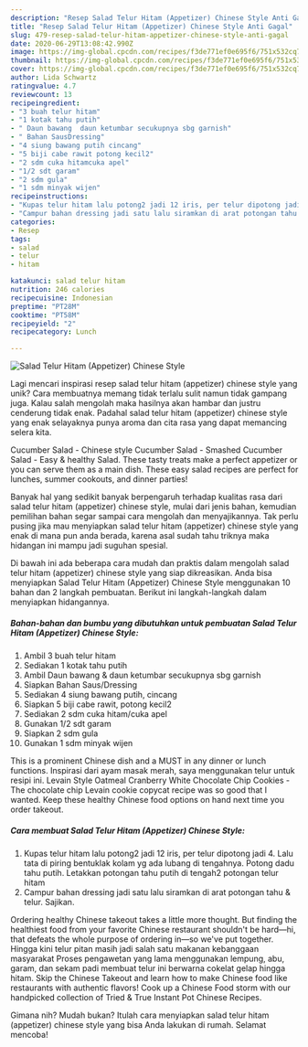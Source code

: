 ```yaml
---
description: "Resep Salad Telur Hitam (Appetizer) Chinese Style Anti Gagal"
title: "Resep Salad Telur Hitam (Appetizer) Chinese Style Anti Gagal"
slug: 479-resep-salad-telur-hitam-appetizer-chinese-style-anti-gagal
date: 2020-06-29T13:08:42.990Z
image: https://img-global.cpcdn.com/recipes/f3de771ef0e695f6/751x532cq70/salad-telur-hitam-appetizer-chinese-style-foto-resep-utama.jpg
thumbnail: https://img-global.cpcdn.com/recipes/f3de771ef0e695f6/751x532cq70/salad-telur-hitam-appetizer-chinese-style-foto-resep-utama.jpg
cover: https://img-global.cpcdn.com/recipes/f3de771ef0e695f6/751x532cq70/salad-telur-hitam-appetizer-chinese-style-foto-resep-utama.jpg
author: Lida Schwartz
ratingvalue: 4.7
reviewcount: 13
recipeingredient:
- "3 buah telur hitam"
- "1 kotak tahu putih"
- " Daun bawang  daun ketumbar secukupnya sbg garnish"
- " Bahan SausDressing"
- "4 siung bawang putih cincang"
- "5 biji cabe rawit potong kecil2"
- "2 sdm cuka hitamcuka apel"
- "1/2 sdt garam"
- "2 sdm gula"
- "1 sdm minyak wijen"
recipeinstructions:
- "Kupas telur hitam lalu potong2 jadi 12 iris, per telur dipotong jadi 4. Lalu tata di piring bentuklak kolam yg ada lubang di tengahnya. Potong dadu tahu putih. Letakkan potongan tahu putih di tengah2 potongan telur hitam"
- "Campur bahan dressing jadi satu lalu siramkan di arat potongan tahu &amp; telur. Sajikan."
categories:
- Resep
tags:
- salad
- telur
- hitam

katakunci: salad telur hitam 
nutrition: 246 calories
recipecuisine: Indonesian
preptime: "PT28M"
cooktime: "PT58M"
recipeyield: "2"
recipecategory: Lunch

---
```



![Salad Telur Hitam (Appetizer) Chinese Style](https://img-global.cpcdn.com/recipes/f3de771ef0e695f6/751x532cq70/salad-telur-hitam-appetizer-chinese-style-foto-resep-utama.jpg)

Lagi mencari inspirasi resep salad telur hitam (appetizer) chinese style yang unik? Cara membuatnya memang tidak terlalu sulit namun tidak gampang juga. Kalau salah mengolah maka hasilnya akan hambar dan justru cenderung tidak enak. Padahal salad telur hitam (appetizer) chinese style yang enak selayaknya punya aroma dan cita rasa yang dapat memancing selera kita.

Cucumber Salad - Chinese style Cucumber Salad - Smashed Cucumber Salad - Easy &amp; healthy Salad. These tasty treats make a perfect appetizer or you can serve them as a main dish. These easy salad recipes are perfect for lunches, summer cookouts, and dinner parties!

Banyak hal yang sedikit banyak berpengaruh terhadap kualitas rasa dari salad telur hitam (appetizer) chinese style, mulai dari jenis bahan, kemudian pemilihan bahan segar sampai cara mengolah dan menyajikannya. Tak perlu pusing jika mau menyiapkan salad telur hitam (appetizer) chinese style yang enak di mana pun anda berada, karena asal sudah tahu triknya maka hidangan ini mampu jadi suguhan spesial.


Di bawah ini ada beberapa cara mudah dan praktis dalam mengolah salad telur hitam (appetizer) chinese style yang siap dikreasikan. Anda bisa menyiapkan Salad Telur Hitam (Appetizer) Chinese Style menggunakan 10 bahan dan 2 langkah pembuatan. Berikut ini langkah-langkah dalam menyiapkan hidangannya.

<!--inarticleads1-->

##### Bahan-bahan dan bumbu yang dibutuhkan untuk pembuatan Salad Telur Hitam (Appetizer) Chinese Style:

1. Ambil 3 buah telur hitam
1. Sediakan 1 kotak tahu putih
1. Ambil  Daun bawang &amp; daun ketumbar secukupnya sbg garnish
1. Siapkan  Bahan Saus/Dressing
1. Sediakan 4 siung bawang putih, cincang
1. Siapkan 5 biji cabe rawit, potong kecil2
1. Sediakan 2 sdm cuka hitam/cuka apel
1. Gunakan 1/2 sdt garam
1. Siapkan 2 sdm gula
1. Gunakan 1 sdm minyak wijen


This is a prominent Chinese dish and a MUST in any dinner or lunch functions. Inspirasi dari ayam masak merah, saya menggunakan telur untuk resipi ini. Levain Style Oatmeal Cranberry White Chocolate Chip Cookies - The chocolate chip Levain cookie copycat recipe was so good that I wanted. Keep these healthy Chinese food options on hand next time you order takeout. 

<!--inarticleads2-->

##### Cara membuat Salad Telur Hitam (Appetizer) Chinese Style:

1. Kupas telur hitam lalu potong2 jadi 12 iris, per telur dipotong jadi 4. Lalu tata di piring bentuklak kolam yg ada lubang di tengahnya. Potong dadu tahu putih. Letakkan potongan tahu putih di tengah2 potongan telur hitam
1. Campur bahan dressing jadi satu lalu siramkan di arat potongan tahu &amp; telur. Sajikan.


Ordering healthy Chinese takeout takes a little more thought. But finding the healthiest food from your favorite Chinese restaurant shouldn&#39;t be hard—hi, that defeats the whole purpose of ordering in—so we&#39;ve put together. Hingga kini telur pitan masih jadi salah satu makanan kebanggaan masyarakat Proses pengawetan yang lama menggunakan lempung, abu, garam, dan sekam padi membuat telur ini berwarna cokelat gelap hingga hitam. Skip the Chinese Takeout and learn how to make Chinese food like restaurants with authentic flavors! Cook up a Chinese Food storm with our handpicked collection of Tried &amp; True Instant Pot Chinese Recipes. 

Gimana nih? Mudah bukan? Itulah cara menyiapkan salad telur hitam (appetizer) chinese style yang bisa Anda lakukan di rumah. Selamat mencoba!
